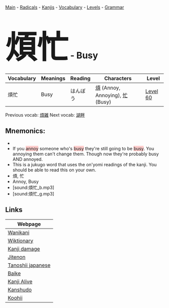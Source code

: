 <style> bigfont {font-size: 100px}</style>
[Main](../README.md) -
[Radicals](../radicals.md) -
[Kanjis](../kanjis.md) -
[Vocabulary](../vocabulary.md) -
[Levels](../levels.md) -
[Grammar](../grammar.md)
# <bigfont> 煩忙</bigfont> - Busy 

| Vocabulary | Meanings | Reading | Characters | Level |
| --- | --- | --- | --- | --- |
| 煩忙 | Busy | はんぼう |  [煩](../kanjis/煩.md) (Annoy, Annoying), [忙](../kanjis/忙.md) (Busy) | [Level 60](../levels/wk_level60.md) |

Previous vocab: [煩雑](煩雑.md) Next vocab: [湖畔](湖畔.md) 

## Mnemonics:

* 
* If you <span style="background-color:#ffcccb"> annoy</span> someone who's <span style="background-color:#ffcccb"> busy</span> they're still going to be <span style="background-color:#ffcccb"> busy</span>. You annoying them can't change them. Though now they're probably busy AND annoyed. 
* This is a jukugo word that uses the on'yomi readings of the kanji. You should be able to read this on your own.
* 煩, 忙
* Annoy, Busy
* [sound:煩忙_b.mp3]
* [sound:煩忙_g.mp3]


## Links 

| Webpage |
| --- |
| [Wanikani          ](https://www.wanikani.com/kanji/煩忙) |
| [Wiktionary        ](https://en.wiktionary.org/wiki/煩忙) |
| [Kanji damage      ](http://www.kanjidamage.com/kanji/search?utf8=✓&q=煩忙) |
| [Jitenon           ](https://jitenon.com/kanji/煩忙) |
| [Tanoshii japanese ](https://www.tanoshiijapanese.com/dictionary/kanji.cfm?k=煩忙) |
| [Baike             ](https://baike.baidu.com/item/煩忙) |
| [Kanji Alive       ](https://app.kanjialive.com/煩忙) |
| [Kanshudo          ](https://www.kanshudo.com/searchmn?q=煩忙) |
| [Koohii            ](https://kanji.koohii.com/study/kanji/煩忙) |
